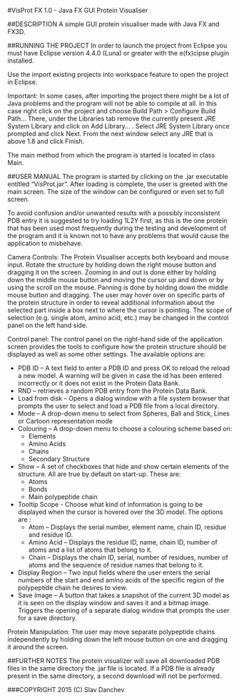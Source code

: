 #VisProt FX 1.0 - Java FX GUI Protein Visualiser

##DESCRIPTION
A simple GUI protein visualiser made with Java FX and FX3D. 

##RUNNING THE PROJECT
In order to launch the project from Eclipse you must have Eclipse version 4.4.0 (Luna) or greater with the e(fx)cipse plugin installed.

Use the import existing projects into workspace feature to open the project in Eclipse. 

Important:  In some cases, after importing the project there might be a lot of Java problems and the program will not be able to compile at all. 
In this case right click on the project and choose Build Path > Configure Build Path… There, under the Libraries tab remove the currently present 
JRE System Library and click on Add Library… . Select JRE System Library once prompted and click Next. From the next window select any JRE that 
is above 1.8 and click Finish. 

The main method from which the program is started is located in class Main.

##USER MANUAL
The program is started by clicking on the .jar executable entitled “VisProt.jar”. 
After loading is complete, the user is greeted with the main screen. The size of the window can be configured or even set to full screen. 

To avoid confusion and/or unwanted results with a possibly inconsistent PDB entry it is suggested to try loading 1L2Y first, 
as this is the one protein that has been used most frequently during the testing and development of the program and it is known not to 
have any problems that would cause the application to misbehave.

Camera Controls:
The Protein Visualiser accepts both keyboard and mouse input. Rotate the structure by holding down the right mouse button and dragging it on the screen. 
Zooming in and out is done either by holding down the middle mouse button and moving the cursor up and down or by using the scroll on the mouse. Panning is done by holding down the middle mouse button and dragging. 
The user may hover over on specific parts of the protein structure in order to reveal additional information about the selected part inside a box next to where the cursor is pointing. The scope of selection (e.g. single atom, amino acid, etc.) may be changed in the control panel on the left hand side. 

Control panel:
The control panel on the right-hand side of the application screen provides the tools to configure how the protein structure should be displayed as well as some other settings. The available options are:
*	PDB ID – A text field to enter a PDB ID and press OK to reload the reload a new model. A warning will be given in case the id has been entered incorrectly or it does not exist in the Protein Data Bank. 
*	RND – retrieves a random PDB entry from the Protein Data Bank. 
*	Load from disk – Opens a dialog window with a file system browser that prompts the user to select and load a PDB file from a local directory. 
*	Mode – A drop-down menu to select from Spheres, Ball and Stick, Lines or Cartoon representation mode
*	Colouring – A drop-down menu to choose a colouring scheme based on: 
	-	Elements
	-	Amino Acids
	-	Chains
	-	Secondary Structure
*	Show – A set of checkboxes that hide and show certain elements of the structure. All are true by default on start-up. These are: 
	-	Atoms
	-	Bonds 
	-	Main polypeptide chain
*	Tooltip Scope -  Choose what kind of information is going to be displayed when the cursor is hovered over the 3D model. The options are :
	-	Atom – Displays the serial number, element name, chain ID, residue and residue ID.
	-	Amino Acid – Displays the residue ID, name, chain ID, number of atoms and a list of atoms that belong to it. 
	-	Chain – Displays the chain ID, serial, number of residues, number of atoms and the sequence of residue names that belong to it. 
*	Display Region – Two input fields where the user enters the serial numbers of the start and end amino acids of the specific region of the polypeptide chain he desires to view.  
*	Save Image – A button that takes a snapshot of the current 3D model as it is seen on the display window and saves it and a bitmap image. Triggers the opening of a separate dialog window that prompts the user for a save directory. 

Protein Manipulation: 
The user may move separate polypeptide chains independently by holding down the left mouse button on one and dragging it around the screen.  


##FURTHER NOTES
The protein visualizer will save all downloaded PDB files in the same directory the .jar file is located. 
If a PDB file is already present in the same directory, a second download will not be performed. 

###COPYRIGHT
2015 (C) Slav Danchev
